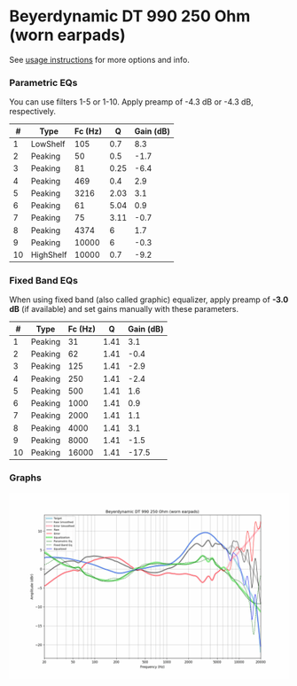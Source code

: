 # Beyerdynamic DT 990 250 Ohm (worn earpads)
See [usage instructions](https://github.com/jaakkopasanen/AutoEq#usage) for more options and info.

### Parametric EQs
You can use filters 1-5 or 1-10. Apply preamp of -4.3 dB or -4.3 dB, respectively.

|   # | Type      |   Fc (Hz) |    Q |   Gain (dB) |
|-----|-----------|-----------|------|-------------|
|   1 | LowShelf  |       105 | 0.7  |         8.3 |
|   2 | Peaking   |        50 | 0.5  |        -1.7 |
|   3 | Peaking   |        81 | 0.25 |        -6.4 |
|   4 | Peaking   |       469 | 0.4  |         2.9 |
|   5 | Peaking   |      3216 | 2.03 |         3.1 |
|   6 | Peaking   |        61 | 5.04 |         0.9 |
|   7 | Peaking   |        75 | 3.11 |        -0.7 |
|   8 | Peaking   |      4374 | 6    |         1.7 |
|   9 | Peaking   |     10000 | 6    |        -0.3 |
|  10 | HighShelf |     10000 | 0.7  |        -9.2 |

### Fixed Band EQs
When using fixed band (also called graphic) equalizer, apply preamp of **-3.0 dB** (if available) and set gains manually with these parameters.

|   # | Type    |   Fc (Hz) |    Q |   Gain (dB) |
|-----|---------|-----------|------|-------------|
|   1 | Peaking |        31 | 1.41 |         3.1 |
|   2 | Peaking |        62 | 1.41 |        -0.4 |
|   3 | Peaking |       125 | 1.41 |        -2.9 |
|   4 | Peaking |       250 | 1.41 |        -2.4 |
|   5 | Peaking |       500 | 1.41 |         1.6 |
|   6 | Peaking |      1000 | 1.41 |         0.9 |
|   7 | Peaking |      2000 | 1.41 |         1.1 |
|   8 | Peaking |      4000 | 1.41 |         3.1 |
|   9 | Peaking |      8000 | 1.41 |        -1.5 |
|  10 | Peaking |     16000 | 1.41 |       -17.5 |

### Graphs
![](./Beyerdynamic%20DT%20990%20250%20Ohm%20(worn%20earpads).png)
